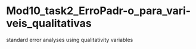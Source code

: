 # Mod10_task2_ErroPadr-o_para_vari-veis_qualitativas
standard error analyses using qualitativity variables 
